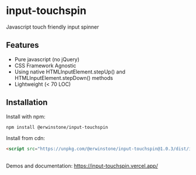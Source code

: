 # input-touchspin

Javascript touch friendly input spinner

## Features

- Pure javascript (no jQuery)
- CSS Framework Agnostic
- Using native HTMLInputElement.stepUp() and HTMLInputElement.stepDown() methods
- Lightweight (< 70 LOC)

## Installation

Install with npm:

```bash
npm install @erwinstone/input-touchspin
```

Install from cdn:

```html
<script src="https://unpkg.com/@erwinstone/input-touchspin@1.0.3/dist/input-touchspin.min.js"></script>
```

##

Demos and documentation: https://input-touchspin.vercel.app/
